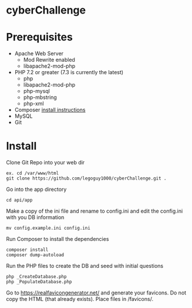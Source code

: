 # cyberChallenge


# Prerequisites
* Apache Web Server
  * Mod Rewrite enabled
  * libapache2-mod-php
* PHP 7.2 or greater (7.3 is currently the latest)
  * php
  * libapache2-mod-php
  * php-mysql
  * php-mbstring
  * php-xml
* Composer [install instructions](https://getcomposer.org/doc/faqs/how-to-install-composer-programmatically.md)
* MySQL
* Git

# Install

Clone Git Repo into your web dir
```
ex. cd /var/www/html
git clone https://github.com/legoguy1000/cyberChallenge.git .
```

Go into the app directory
```
cd api/app
```
Make a copy of the ini file and rename to config.ini and edit the config.ini with you DB information
```
mv config.example.ini config.ini
```
Run Composer to install the dependencies
```
composer install
composer dump-autoload
```
Run the PHP files to create the DB and seed with initial questions
```
php _CreateDatabase.php
php _PopulateDatabase.php
```
Go to https://realfavicongenerator.net/ and generate your favicons.  Do not copy the HTML (that already exists). Place files in /favicons/.
